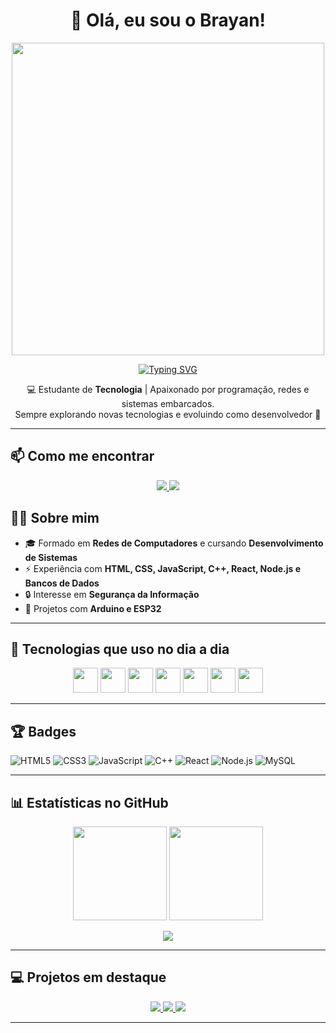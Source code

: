 <h1 align="center">👋 Olá, eu sou o Brayan!</h1>

<p align="center">
  <img src="https://media.giphy.com/media/f3iwJFOVOwuy7K6FFw/giphy.gif" width="500"/>
</p>
<p align="center">
<a href="https://git.io/typing-svg"><img src="https://readme-typing-svg.herokuapp.com?font=Fira+Code&weight=500&size=22&pause=1000&color=FF0000&vCenter=true&width=433&lines=++++++++++++++++++Do+pensamento+ao+c%C3%B3digo+.......................;++++++++++++++++++construindo+o+futuro....................................................;+++++++++++++++++Uma+linha+de+cada+vez!..................................." alt="Typing SVG" /></a>
</p>
<p align="center">
  💻 Estudante de <b>Tecnologia</b> | Apaixonado por programação, redes e sistemas embarcados.<br>
  Sempre explorando novas tecnologias e evoluindo como desenvolvedor 🚀
</p>

---
## 📫 Como me encontrar
<p align="center" >
<a href="devsistemas9@gmail.com">
  <img src="https://img.shields.io/badge/-Gmail-D14836?style=for-the-badge&logo=gmail&logoColor=white"/>
</a>
<a href="https://www.linkedin.com/in/brayanmartinsp/">
  <img src="https://img.shields.io/badge/-LinkedIn-0A66C2?style=for-the-badge&logo=linkedin&logoColor=white"/>
</a>
</p>




## 👨‍💻 Sobre mim
- 🎓 Formado em **Redes de Computadores** e cursando **Desenvolvimento de Sistemas**  
- ⚡ Experiência com **HTML, CSS, JavaScript, C++, React, Node.js e Bancos de Dados**  
- 🔒 Interesse em **Segurança da Informação**  
- 🔬 Projetos com **Arduino e ESP32**  

---

## 🚀 Tecnologias que uso no dia a dia

<p align="center">
  <img src="https://cdn.jsdelivr.net/gh/devicons/devicon/icons/html5/html5-original.svg" width="40"/>
  <img src="https://cdn.jsdelivr.net/gh/devicons/devicon/icons/css3/css3-original.svg" width="40"/>
  <img src="https://cdn.jsdelivr.net/gh/devicons/devicon/icons/javascript/javascript-original.svg" width="40"/>
  <img src="https://cdn.jsdelivr.net/gh/devicons/devicon/icons/cplusplus/cplusplus-original.svg" width="40"/>
  <img src="https://cdn.jsdelivr.net/gh/devicons/devicon/icons/react/react-original.svg" width="40"/>
  <img src="https://cdn.jsdelivr.net/gh/devicons/devicon/icons/nodejs/nodejs-original.svg" width="40"/>
  <img src="https://cdn.jsdelivr.net/gh/devicons/devicon/icons/mysql/mysql-original.svg" width="40"/>
</p>

---

## 🏆 Badges

![HTML5](https://img.shields.io/badge/-HTML5-333333?style=for-the-badge&logo=html5)
![CSS3](https://img.shields.io/badge/-CSS3-333333?style=for-the-badge&logo=css3)
![JavaScript](https://img.shields.io/badge/-JavaScript-333333?style=for-the-badge&logo=javascript)
![C++](https://img.shields.io/badge/-C++-333333?style=for-the-badge&logo=c%2B%2B)
![React](https://img.shields.io/badge/-React-333333?style=for-the-badge&logo=react)
![Node.js](https://img.shields.io/badge/-Node.js-333333?style=for-the-badge&logo=node.js)
![MySQL](https://img.shields.io/badge/-MySQL-333333?style=for-the-badge&logo=mysql)

---

## 📊 Estatísticas no GitHub

<p align="center">
  <img src="https://streak-stats.demolab.com?user=brayanmartinsp&theme=tokyonight" height="150"/>
  <img src="https://github-readme-stats.vercel.app/api?username=brayanmartinsp&show_icons=true&theme=tokyonight" height="150"/>
</p>

<p align="center">
  <img class="img" src="https://github-readme-stats.vercel.app/api/top-langs/?username=brayanmartinsp&theme=radical&layout=donut" />
</p>

---

## 💻 Projetos em destaque

<p align="center">
  <a href="https://github.com/brayanmartinsp/projeto-mario">
     <img src="https://img.shields.io/badge/-Projeto1-FF0000?style=for-the-badge&logo=github"/>
  </a>
  <a href="https://github.com/brayanmartinsp/spotify-imersao">
   <img src="https://img.shields.io/badge/-Projeto2-4B0082?style=for-the-badge&logo=github"/>  
  </a>
   <a href="https://github.com/grupo7zipado">
     <img src="https://img.shields.io/badge/-Projeto3-0000FF?style=for-the-badge&logo=github"/>
  </a>
</p>

---













